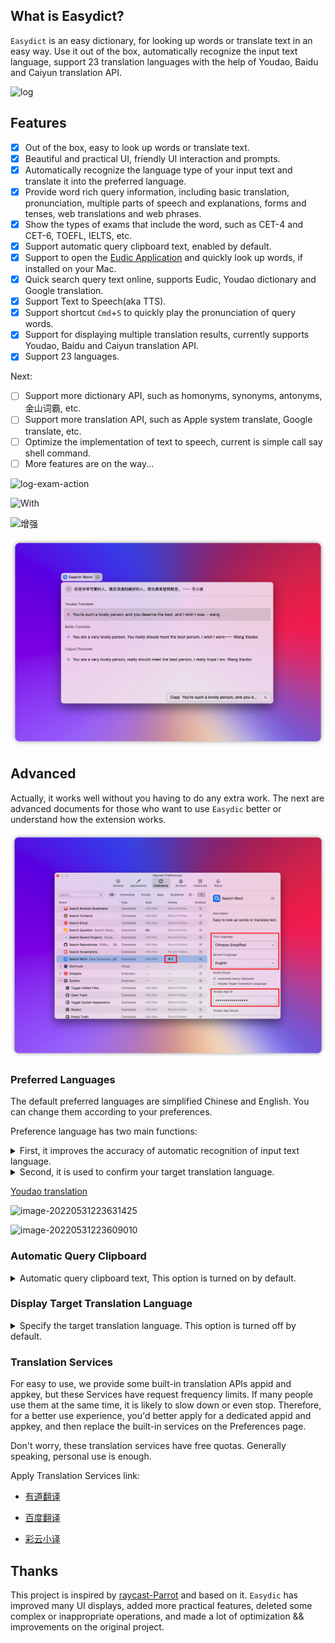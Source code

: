 ## What is Easydict?

`Easydict` is an easy dictionary, for looking up words or translate text in an easy way. Use it out of the box, automatically recognize the input text language, support 23 translation languages with the help of Youdao, Baidu and Caiyun translation API.

![log](https://cdn.jsdelivr.net/gh/tisfeng/ImageBed@main/uPic/log.png)

## Features

- [x] Out of the box, easy to look up words or translate text.
- [x] Beautiful and practical UI, friendly UI interaction and prompts.
- [x] Automatically recognize the language type of your input text and translate it into the preferred language.
- [x] Provide word rich query information, including basic translation, pronunciation, multiple parts of speech and explanations, forms and tenses, web translations and web phrases.
- [x] Show the types of exams that include the word, such as CET-4 and CET-6, TOEFL, IELTS, etc.
- [x] Support automatic query clipboard text, enabled by default.
- [x] Support to open the [Eudic Application](https://www.eudic.net/v4/en/app/eudic) and quickly look up words, if installed on your Mac.
- [x] Quick search query text online, supports Eudic, Youdao dictionary and Google translation.
- [x] Support Text to Speech(aka TTS). 
- [x] Support shortcut `Cmd`+`S` to quickly play the pronunciation of query words.
- [x] Support for displaying multiple translation results, currently supports Youdao, Baidu and Caiyun translation API.
- [x] Support 23 languages.

Next:

- [ ] Support more dictionary API, such as homonyms, synonyms, antonyms, 金山词霸, etc.
- [ ] Support more translation API, such as Apple system translate, Google translate, etc.
- [ ] Optimize the implementation of text to speech, current is simple call say shell command.
- [ ] More features are on the way...

![log-exam-action](https://cdn.jsdelivr.net/gh/tisfeng/ImageBed@main/uPic/log-exam-action.png)

![With](https://cdn.jsdelivr.net/gh/tisfeng/ImageBed@main/uPic/With.png)

![增强](https://cdn.jsdelivr.net/gh/tisfeng/ImageBed@main/uPic/%E5%A2%9E%E5%BC%BA.png)

![你是非常可爱](https://github.com/tisfeng/ImageBed/blob/main/uPic/你是非常可爱.png?raw=true)

## Advanced

Actually, it works well without you having to do any extra work. The next are advanced documents for those who want to use `Easydic` better or understand how the extension works.

![](https://github.com/tisfeng/ImageBed/blob/main/uPic/iShot_2022-06-01_10.57.00.png?raw=true)

### Preferred Languages

The default preferred languages are simplified Chinese and English. You can change them according to your preferences.

Preference language has two main functions:

<details>
  <summary> First, it improves the accuracy of automatic recognition of input text language. </summary>
Preference language will be given priority in order during automatic recognition. This is because some words may represent multiple languages at the same time, and the automatic recognition program cannot work as expected. In most cases, the automatic recognition of input text is very useful, except for very few special cases. For example, the English word `heel` will be automatically recognized into Dutch by Youdao translation, and then the translation results are not what we expect. At this time, if your preferred language contains English, it will be recognized into English first and translated correctly.
</details>

<details>
  <summary> Second, it is used to confirm your target translation language.  </summary>
For example, if you input a sentence arbitrarily, it will be translated into the first preferred language. If the automatically recognized language is the same as your first preferred language, it will be automatically translated into the second preferred language.
</details>

[Youdao translation](https://fanyi.youdao.com/?keyfrom=dict2.top)

![image-20220531223631425](https://cdn.jsdelivr.net/gh/tisfeng/ImageBed@main/uPic/image-20220531223631425.png)

![image-20220531223609010](https://cdn.jsdelivr.net/gh/tisfeng/ImageBed@main/uPic/image-20220531223609010.png)

### Automatic Query Clipboard

<details>
	<summary> Automatic query clipboard text, This option is turned on by default. </summary> 
In order to better match the automatic clipboard query feature, it is a good idea to set a hotkey for `Easydic`, such as `Shift` + `Cmd ` + `E`, so that after copying the text, you can directly query words through the hotkey, which is very smooth and elegant. 
In addition, to avoid frequently querying the same clipboard words, we set a `10 minute` limit, that is, if the latest word on the clipboard is automatically queried only once within 10 minutes, of course, you can manually paste and query at any time.
</details>

### Display Target Translation Language

<details>
  <summary> Specify the target translation language. This option is turned off by default. </summary>
By default, the extension will automatically select the preferred languages as the target translation language, but sometimes if you want to manually specify a supported language as the target language, you can turn on the option `Display Target Translation Language` on the preference page, and then you can temporarily select another target language in the action panel.
</details>

### Translation Services

For easy to use, we provide some built-in translation APIs appid and appkey, but these Services have request frequency limits. If many people use them at the same time, it is likely to slow down or even stop. Therefore, for a better use experience, you'd better apply for a dedicated appid and appkey, and then replace the built-in services on the Preferences page.

Don't worry, these translation services have free quotas. Generally speaking, personal use is enough.

Apply Translation Services link:

- [有道翻译](https://ai.youdao.com/price-center.s#servicename=fanyi-text)

- [百度翻译](https://fanyi-api.baidu.com/)

- [彩云小译](https://dashboard.caiyunapp.com/user/sign_in/)

## Thanks

This project is inspired by [raycast-Parrot](https://github.com/Haojen/raycast-Parrot) and based on it. `Easydic` has improved many UI displays, added more practical features, deleted some complex or inappropriate operations, and made a lot of optimization && improvements on the original project.
